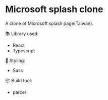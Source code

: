 # Microsoft splash clone
A clone of Microsoft splash page(Taiwan).

📚 Library used:
- React
- Typescript

🎨 Styling:
- Sass

📦 Build tool:
- parcel
